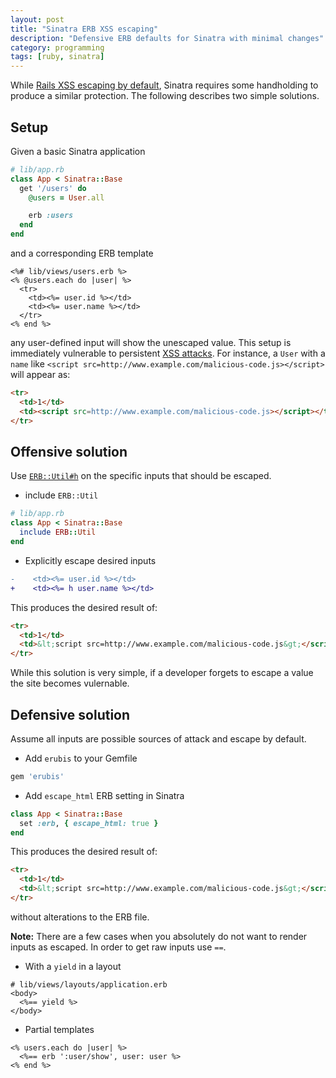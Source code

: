 ```yaml
---
layout: post
title: "Sinatra ERB XSS escaping"
description: "Defensive ERB defaults for Sinatra with minimal changes"
category: programming
tags: [ruby, sinatra]
---
```


While [Rails XSS escaping by default](https://www.owasp.org/index.php/Ruby_on_Rails_Cheatsheet#Cross-site_Scripting_.28XSS.29), Sinatra requires some handholding to produce a similar protection.  The following describes two simple solutions.

## Setup

Given a basic Sinatra application

```ruby
# lib/app.rb
class App < Sinatra::Base
  get '/users' do
    @users = User.all

    erb :users
  end
end
```

and a corresponding ERB template

```erb
<%# lib/views/users.erb %>
<% @users.each do |user| %>
  <tr>
    <td><%= user.id %></td>
    <td><%= user.name %></td>
  </tr>
<% end %>
```

any user-defined input will show the unescaped value. This setup is immediately vulnerable to persistent [XSS attacks](https://en.wikipedia.org/wiki/Cross-site_scripting).  For instance, a `User` with a `name` like `<script src=http://www.example.com/malicious-code.js></script>` will appear as:

```html
<tr>
  <td>1</td>
  <td><script src=http://www.example.com/malicious-code.js></script></td>
</tr>
```

## Offensive solution

Use [`ERB::Util#h`](http://ruby-doc.org/stdlib-2.1.2/libdoc/erb/rdoc/ERB/Util.html#method-i-h) on the specific inputs that should be escaped.

* include `ERB::Util`

```ruby
# lib/app.rb
class App < Sinatra::Base
  include ERB::Util
end
```

* Explicitly escape desired inputs

```patch
-    <td><%= user.id %></td>
+    <td><%= h user.name %></td>
```

This produces the desired result of:

```html
<tr>
  <td>1</td>
  <td>&lt;script src=http://www.example.com/malicious-code.js&gt;</script></td>
</tr>
```

While this solution is very simple, if a developer forgets to escape a value the site becomes vulernable.

## Defensive solution

Assume all inputs are possible sources of attack and escape by default.

* Add `erubis` to your Gemfile

```ruby
gem 'erubis'
```

* Add `escape_html` ERB setting in Sinatra

```ruby
class App < Sinatra::Base
  set :erb, { escape_html: true }
end
```

This produces the desired result of:

```html
<tr>
  <td>1</td>
  <td>&lt;script src=http://www.example.com/malicious-code.js&gt;</script></td>
</tr>
```

without alterations to the ERB file.

**Note:** There are a few cases when you absolutely do not want to render inputs as escaped. In order to get raw inputs use `==`.

* With a `yield` in a layout

```erb
# lib/views/layouts/application.erb
<body>
  <%== yield %>
</body>
```

* Partial templates

```erb
<% users.each do |user| %>
  <%== erb ':user/show', user: user %>
<% end %>
```
